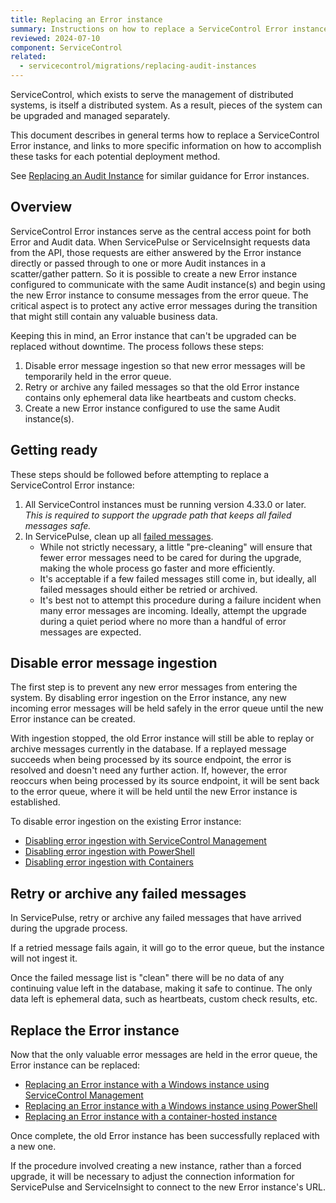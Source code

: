 ```yaml
---
title: Replacing an Error instance
summary: Instructions on how to replace a ServiceControl Error instance with zero downtime
reviewed: 2024-07-10
component: ServiceControl
related:
  - servicecontrol/migrations/replacing-audit-instances
---
```


ServiceControl, which exists to serve the management of distributed systems, is itself a distributed system. As a result, pieces of the system can be upgraded and managed separately.

This document describes in general terms how to replace a ServiceControl Error instance, and links to more specific information on how to accomplish these tasks for each potential deployment method.

See [Replacing an Audit Instance](../replacing-audit-instances/) for similar guidance for Error instances.

## Overview

ServiceControl Error instances serve as the central access point for both Error and Audit data. When ServicePulse or ServiceInsight requests data from the API, those requests are either answered by the Error instance directly or passed through to one or more Audit instances in a scatter/gather pattern. So it is possible to create a new Error instance configured to communicate with the same Audit instance(s) and begin using the new Error instance to consume messages from the error queue. The critical aspect is to protect any active error messages during the transition that might still contain any valuable business data.

Keeping this in mind, an Error instance that can't be upgraded can be replaced without downtime. The process follows these steps:

1. Disable error message ingestion so that new error messages will be temporarily held in the error queue.
2. Retry or archive any failed messages so that the old Error instance contains only ephemeral data like heartbeats and custom checks.
3. Create a new Error instance configured to use the same Audit instance(s).

## Getting ready

These steps should be followed before attempting to replace a ServiceControl Error instance:

1. All ServiceControl instances must be running version 4.33.0 or later. _This is required to support the upgrade path that keeps all failed messages safe._
2. In ServicePulse, clean up all [failed messages](/servicepulse/intro-failed-messages.md).
    * While not strictly necessary, a little "pre-cleaning" will ensure that fewer error messages need to be cared for during the upgrade, making the whole process go faster and more efficiently.
    * It's acceptable if a few failed messages still come in, but ideally, all failed messages should either be retried or archived.
    * It's best not to attempt this procedure during a failure incident when many error messages are incoming. Ideally, attempt the upgrade during a quiet period where no more than a handful of error messages are expected.

## Disable error message ingestion

The first step is to prevent any new error messages from entering the system. By disabling error ingestion on the Error instance, any new incoming error messages will be held safely in the error queue until the new Error instance can be created.

With ingestion stopped, the old Error instance will still be able to replay or archive messages currently in the database. If a replayed message succeeds when being processed by its source endpoint, the error is resolved and doesn't need any further action. If, however, the error reoccurs when being processed by its source endpoint, it will be sent back to the error queue, where it will be held until the new Error instance is established.

To disable error ingestion on the existing Error instance:

* [Disabling error ingestion with ServiceControl Management](scmu.md#disable-error-message-ingestion)
* [Disabling error ingestion with PowerShell](powershell.md#disable-error-message-ingestion)
* [Disabling error ingestion with Containers](containers.md#disable-error-message-ingestion)

## Retry or archive any failed messages

In ServicePulse, retry or archive any failed messages that have arrived during the upgrade process.

If a retried message fails again, it will go to the error queue, but the instance will not ingest it.

Once the failed message list is "clean" there will be no data of any continuing value left in the database, making it safe to continue. The only data left is ephemeral data, such as heartbeats, custom check results, etc.

## Replace the Error instance

Now that the only valuable error messages are held in the error queue, the Error instance can be replaced:

* [Replacing an Error instance with a Windows instance using ServiceControl Management](scmu.md#replace-the-error-instance)
* [Replacing an Error instance with a Windows instance using PowerShell](powershell.md#replace-the-error-instance)
* [Replacing an Error instance with a container-hosted instance](containers.md#replace-the-error-instance)

Once complete, the old Error instance has been successfully replaced with a new one.

If the procedure involved creating a new instance, rather than a forced upgrade, it will be necessary to adjust the connection information for ServicePulse and ServiceInsight to connect to the new Error instance's URL.